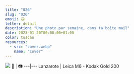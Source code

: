```yaml
---
title: "026"
slug: "026"
emoji: 😃
letter: detail
description: "Une photo par semaine, dans ta boîte mail"
date: 2023-01-20T00:00:00+01:00
color: tuscan
resources:
  - src: "cover.webp"
    name: "cover"
---
```

![](cover)
📍 | 📷
---|---
Lanzarote | Leica M6 - Kodak Gold 200
